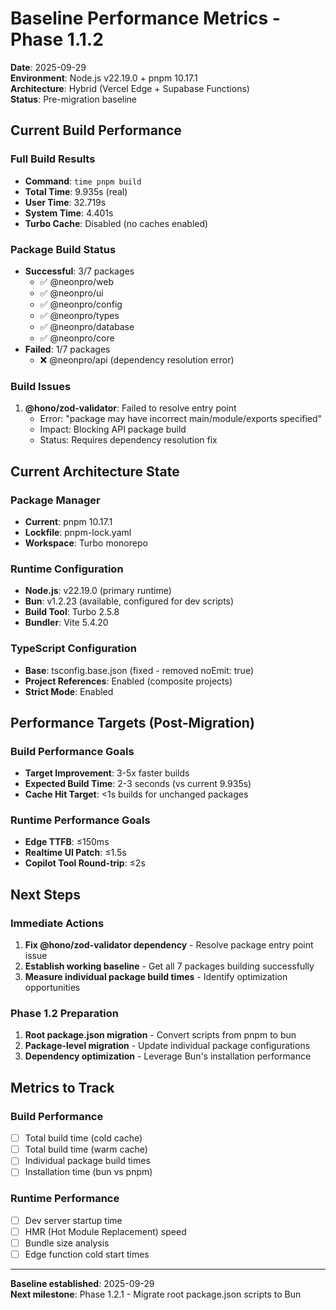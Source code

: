 # Baseline Performance Metrics - Phase 1.1.2

**Date**: 2025-09-29  
**Environment**: Node.js v22.19.0 + pnpm 10.17.1  
**Architecture**: Hybrid (Vercel Edge + Supabase Functions)  
**Status**: Pre-migration baseline

## Current Build Performance

### Full Build Results
- **Command**: `time pnpm build`
- **Total Time**: 9.935s (real)
- **User Time**: 32.719s
- **System Time**: 4.401s
- **Turbo Cache**: Disabled (no caches enabled)

### Package Build Status
- **Successful**: 3/7 packages
  - ✅ @neonpro/web
  - ✅ @neonpro/ui  
  - ✅ @neonpro/config
  - ✅ @neonpro/types
  - ✅ @neonpro/database
  - ✅ @neonpro/core
- **Failed**: 1/7 packages
  - ❌ @neonpro/api (dependency resolution error)

### Build Issues
1. **@hono/zod-validator**: Failed to resolve entry point
   - Error: "package may have incorrect main/module/exports specified"
   - Impact: Blocking API package build
   - Status: Requires dependency resolution fix

## Current Architecture State

### Package Manager
- **Current**: pnpm 10.17.1
- **Lockfile**: pnpm-lock.yaml
- **Workspace**: Turbo monorepo

### Runtime Configuration
- **Node.js**: v22.19.0 (primary runtime)
- **Bun**: v1.2.23 (available, configured for dev scripts)
- **Build Tool**: Turbo 2.5.8
- **Bundler**: Vite 5.4.20

### TypeScript Configuration
- **Base**: tsconfig.base.json (fixed - removed noEmit: true)
- **Project References**: Enabled (composite projects)
- **Strict Mode**: Enabled

## Performance Targets (Post-Migration)

### Build Performance Goals
- **Target Improvement**: 3-5x faster builds
- **Expected Build Time**: 2-3 seconds (vs current 9.935s)
- **Cache Hit Target**: <1s builds for unchanged packages

### Runtime Performance Goals
- **Edge TTFB**: ≤150ms
- **Realtime UI Patch**: ≤1.5s
- **Copilot Tool Round-trip**: ≤2s

## Next Steps

### Immediate Actions
1. **Fix @hono/zod-validator dependency** - Resolve package entry point issue
2. **Establish working baseline** - Get all 7 packages building successfully
3. **Measure individual package build times** - Identify optimization opportunities

### Phase 1.2 Preparation
1. **Root package.json migration** - Convert scripts from pnpm to bun
2. **Package-level migration** - Update individual package configurations
3. **Dependency optimization** - Leverage Bun's installation performance

## Metrics to Track

### Build Performance
- [ ] Total build time (cold cache)
- [ ] Total build time (warm cache)
- [ ] Individual package build times
- [ ] Installation time (bun vs pnpm)

### Runtime Performance
- [ ] Dev server startup time
- [ ] HMR (Hot Module Replacement) speed
- [ ] Bundle size analysis
- [ ] Edge function cold start times

---
**Baseline established**: 2025-09-29  
**Next milestone**: Phase 1.2.1 - Migrate root package.json scripts to Bun